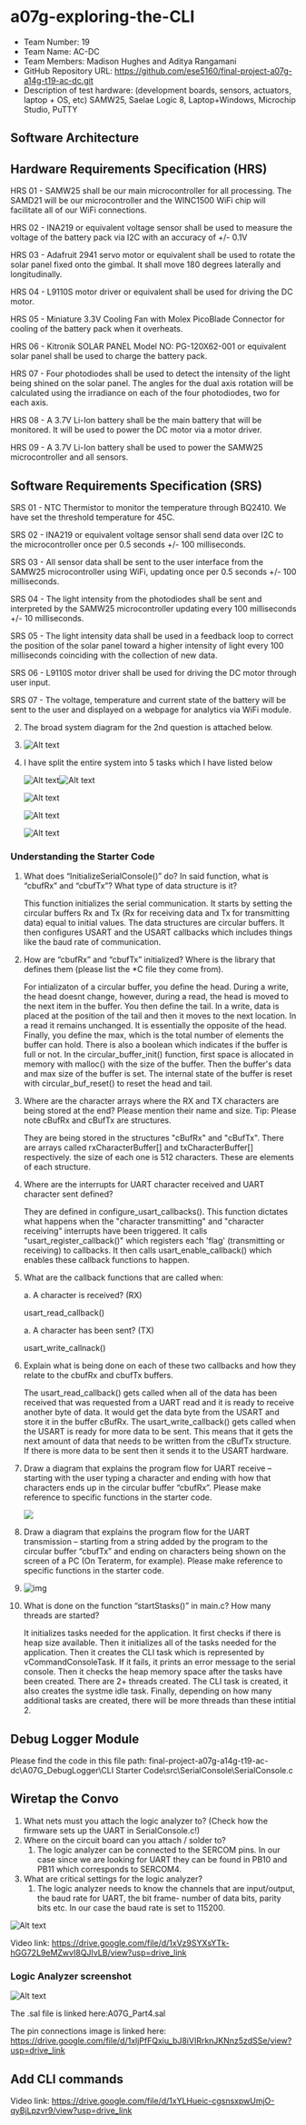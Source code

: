 # a07g-exploring-the-CLI

* Team Number: 19
* Team Name: AC-DC
* Team Members: Madison Hughes and Aditya Rangamani
* GitHub Repository URL: https://github.com/ese5160/final-project-a07g-a14g-t19-ac-dc.git
* Description of test hardware: (development boards, sensors, actuators, laptop + OS, etc) SAMW25, Saelae Logic 8, Laptop+Windows, Microchip Studio, PuTTY

## Software Architecture

## Hardware Requirements Specification (HRS)

HRS 01 - SAMW25 shall be our main microcontroller for all processing. The SAMD21 will be our microcontroller and the WINC1500 WiFi
 chip will facilitate all of our WiFi connections.

HRS 02 - INA219 or equivalent voltage sensor shall be used  to measure the voltage of the battery pack via I2C with an accuracy of
+/- 0.1V

HRS 03 - Adafruit 2941 servo motor or equivalent shall be used to rotate the solar panel fixed onto the gimbal. It shall move 180
degrees laterally and longitudinally.

HRS 04 - L9110S motor driver or equivalent shall be used for driving the DC motor.

HRS 05 - Miniature 3.3V Cooling Fan with Molex PicoBlade Connector for cooling of the battery pack when it overheats.

HRS 06 - Kitronik SOLAR PANEL Model NO: PG-120X62-001 or equivalent solar panel shall be used to charge the battery pack.

HRS 07 - Four photodiodes shall be used to detect the intensity of the light being shined on the solar panel. The angles for the dual axis rotation will be calculated using the irradiance on each of the four photodiodes, two for each axis.

HRS 08 - A 3.7V Li-Ion battery shall be the main battery that will be monitored. It will be used to power the DC motor via a
motor driver.

HRS 09 - A 3.7V Li-Ion battery shall be used to power the SAMW25 microcontroller and all sensors.

## Software Requirements Specification (SRS)

SRS 01 - NTC Thermistor to monitor the temperature through BQ2410. We have set the threshold temperature for 45C.

SRS 02 - INA219 or equivalent voltage sensor shall send data over I2C to the microcontroller once per 0.5 seconds +/- 100
milliseconds.

SRS 03 - All sensor data shall be sent to the user interface from the SAMW25 microcontroller using WiFi, updating once per
0.5 seconds +/- 100 milliseconds.

SRS 04 - The light intensity from the photodiodes shall be sent and interpreted by the SAMW25 microcontroller updating every 100
milliseconds +/- 10 milliseconds.

SRS 05 - The light intensity data shall be used in a feedback loop to correct the position of the solar panel toward a higher
 intensity of light every 100 milliseconds coinciding with the collection of new data.

SRS 06 - L9110S motor driver shall be used for driving the DC motor through user input.

SRS 07 - The voltage, temperature and current state of the battery will be sent to the user and displayed on a webpage for analytics via WiFi module.

2. The broad system diagram for the 2nd question is attached below.

2. ![Alt text](System_flowchart.png)
3. I have split the entire system into 5 tasks which I have listed below

   ![Alt text](photodiode_task.png)![Alt text](DC_motor_task.png)

   ![Alt text](temperature_task.png)

   ![Alt text](State_of_charge_task.png)

   ![Alt text](charging_task.png)

### Understanding the Starter Code

1. What does “InitializeSerialConsole()” do? In said function, what is “cbufRx” and “cbufTx”? What type of data structure is it?

   This function initializes the serial communication. It starts by setting the circular buffers Rx and Tx (Rx for receiving data and Tx for transmitting data) equal to initial values. The data structures are circular buffers. It then configures USART and the USART callbacks which includes things like the baud rate of communication.
2. How are “cbufRx” and “cbufTx” initialized? Where is the library that defines them (please list the *C file they come from).

   For intializaton of a circular buffer, you define the head. During a write, the head doesnt change, however, during a read, the head is moved to the next item in the buffer. You then define the tail. In a write, data is placed at the position of the tail and then it moves to the next location. In a read it remains unchanged. It is essentially the opposite of the head. Finally, you define the max, which is the total number of elements the buffer can hold. There is also a boolean which indicates if the buffer is full or not.
   In the circular_buffer_init() function, first space is allocated in memory with malloc() with the size of the buffer. Then the buffer's data and max size of the buffer is set. The internal state of the buffer is reset with circular_buf_reset() to reset the head and tail.
3. Where are the character arrays where the RX and TX characters are being stored at the end? Please mention their name and size.
   Tip: Please note cBufRx and cBufTx are structures.

   They are being stored in the structures "cBufRx" and "cBufTx". There are arrays called rxCharacterBuffer[] and txCharacterBuffer[] respectively. the size of each one is 512 characters. These are elements of each structure.
4. Where are the interrupts for UART character received and UART character sent defined?

   They are defined in configure_usart_callbacks(). This function dictates what happens when the "character transmitting" and "character receiving" interrupts have been triggered. It calls "usart_register_callback()" which registers each 'flag' (transmitting or receiving) to callbacks. It then calls usart_enable_callback() which enables these callback functions to happen.
5. What are the callback functions that are called when:

   a. A character is received? (RX)

   usart_read_callback()

   a. A character has been sent? (TX)

   usart_write_callnack()
6. Explain what is being done on each of these two callbacks and how they relate to the cbufRx and cbufTx buffers.

   The usart_read_callback() gets called when all of the data has been received that was requested from a UART read and it is ready to receive another byte of data. It would get the data byte from the USART and store it in the buffer cBufRx.
   The usart_write_callback() gets called when the USART is ready for more data to be sent. This means that it gets the next amount of data that needs to be written from the cBufTx structure. If there is more data to be sent then it sends it to the USART hardware.
7. Draw a diagram that explains the program flow for UART receive – starting with the user typing a character and ending with how that characters ends up in the circular buffer “cbufRx”. Please make reference to specific functions in the starter code.

   ![](https://lh7-rt.googleusercontent.com/docsz/AD_4nXcqjZiwhZl8BmPRHRiuZPhTrwTyO23oA_i17Xt_ArxM0YroA13UEMj3s_la19J7Iay9--Qa9_3OpsrW9eLjTMWjm11GFHF-DSiseQvtP86vx9uir2EpzT6forgxp-9moR-FOvJing?key=pZvUbnNOY8zQtTcig6-ofFV2)
8. Draw a diagram that explains the program flow for the UART transmission – starting from a string added by the program to the circular buffer “cbufTx” and ending on characters being shown on the screen of a PC (On Teraterm, for example). Please make reference to specific functions in the starter code.
9. ![img](https://lh7-rt.googleusercontent.com/docsz/AD_4nXcopSDzUjo3qLooHIZn1NKfgddfYJWqZOiQpSM03Yj7RbmkFSBf4iS9LxK3497jZ2q8yE0yQRlTCeyR6xxaGLiq0Py97o7imiGA7mYknxYv2kG1qwS9IveP9eTHF2erLnjegywMMA?key=pZvUbnNOY8zQtTcig6-ofFV2)
10. What is done on the function “startStasks()” in main.c? How many threads are started?

    It initializes tasks needed for the application. It first checks if there is heap size available. Then it initializes all of the tasks needed for the application. Then it creates the CLI task which is represented by vCommandConsoleTask. If it fails, it prints an error message to the serial console. Then it checks the heap memory space after the tasks have been created. There are 2+ threads created. The CLI task is created, it also creates the systme idle task. Finally, depending on how many additional tasks are created, there will be more threads than these intitial 2.

## Debug Logger Module

Please find the code in this file path:	final-project-a07g-a14g-t19-ac-dc\A07G_DebugLogger\CLI Starter Code\src\SerialConsole\SerialConsole.c

## Wiretap the Convo

1. What nets must you attach the logic analyzer to? (Check how the firmware sets up the UART in SerialConsole.c!)
2. Where on the circuit board can you attach / solder to?
   1. The logic analyzer can be connected to the SERCOM pins. In our case since we are looking for UART they can be found in PB10 and PB11 which corresponds to SERCOM4.
3. What are critical settings for the logic analyzer?
   1. The logic analyzer needs to know the channels that are input/output, the baud rate for UART, the bit frame- number of data bits, parity bits etc. In our case the baud rate is set to 115200.

![Alt text](decoded_msg.png)

Video link: https://drive.google.com/file/d/1xVz9SYXsYTk-hGG72L9eMZwvI8QJIvLB/view?usp=drive_link

### Logic Analyzer screenshot

![Alt text](Logic_Analyzer.png)

The .sal file is linked here:A07G_Part4.sal

The pin connections image is linked here: https://drive.google.com/file/d/1xljPfFQxiu_bJ8iVIRrknJKNnz5zdSSe/view?usp=drive_link

## Add CLI commands

Video link: https://drive.google.com/file/d/1xYLHueic-cgsnsxpwUmjO-qyBjLpzvr9/view?usp=drive_link
